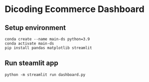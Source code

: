 # Dicoding Ecommerce Dashboard

## Setup environment
```
conda create --name main-ds python=3.9
conda activate main-ds
pip install pandas matplotlib streamlit
```

## Run steamlit app
```
python -m streamlit run dashboard.py 
```